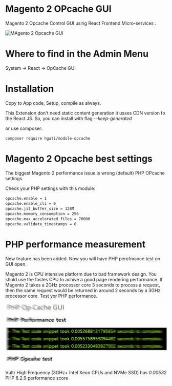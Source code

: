 # Magento 2 OPcache GUI

Magento 2 Opcache Control GUI using React Frontend Micro-services . 

![MAgento 2 Opcache GUI](https://github.com/Hgati/Magento2OPcacheGUI/raw/main/hgati-opcache-gui.webp)

# Where to find in the Admin Menu

System -> React -> OpCache GUI

# Installation 

Copy to App code, Setup, compile as always. 

This Extension don't need static content generation it usses CDN version fo the React JS. So, you can install with flag *--keep-generated*

or use composer: 
```
composer require hgati/module-opcache
```

# Magento 2 Opcache best settings

The biggest Magento 2 performance issue is wrong (default) PHP OPcache settings. 

Check your PHP settings with this module:
```
opcache.enable = 1
opcache.enable_cli = 0
opcache.jit_buffer_size = 128M
opcache.memory_consumption = 256
opcache.max_accelerated_files = 70000
opcache.validate_timestamps = 0
```
# PHP performance measurement

New feature has been added. Now you will have PHP perofmance test on GUI open. 

Magento 2 is CPU intensive platform due to bad framework design. You shold use the fastes CPU to achive a good page rendering performance. If Magento 2 takes a 2GHz processor core 3 seconds to process a request, then the same request would be returned in around 2 seconds by a 3GHz processor core. Test yor PHP performance. 

![Magento 2 PHP performance](https://github.com/Hgati/Magento2OPcacheGUI/raw/main/opcache-jit-performance.webp)

Vultr High Frequency (3GHz+ Intel Xeon CPUs and NVMe SSD) has *0.00532* PHP 8.2.9 performance score
